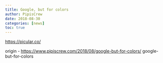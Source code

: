 ```yaml
---
title: Google, but for colors
author: PipisCrew
date: 2018-08-30
categories: [news]
toc: true
---
```


https://picular.co/

origin - https://www.pipiscrew.com/2018/08/google-but-for-colors/ google-but-for-colors